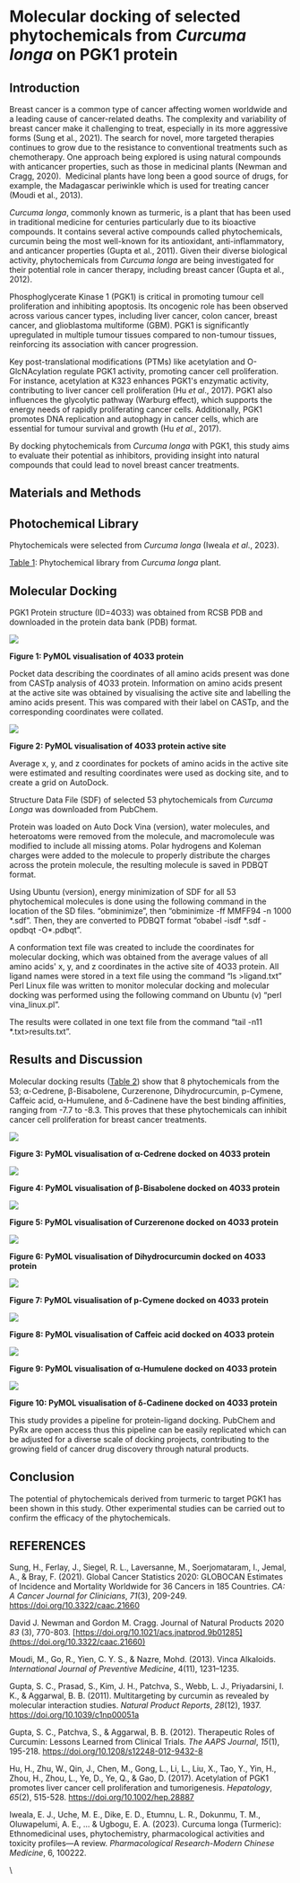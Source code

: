<!--StartFragment-->

# **Molecular docking of selected phytochemicals from _Curcuma longa_ on PGK1 protein**


## **Introduction**

Breast cancer is a common type of cancer affecting women worldwide and a leading cause of cancer-related deaths. The complexity and variability of breast cancer make it challenging to treat, especially in its more aggressive forms (Sung et al., 2021). The search for novel, more targeted therapies continues to grow due to the resistance to conventional treatments such as chemotherapy. One approach being explored is using natural compounds with anticancer properties, such as those in medicinal plants (Newman and Cragg, 2020).  Medicinal plants have long been a good source of drugs, for example, the Madagascar periwinkle which is used for treating cancer (Moudi et al., 2013). 

_Curcuma longa_, commonly known as turmeric, is a plant that has been used in traditional medicine for centuries particularly due to its bioactive compounds. It contains several active compounds called phytochemicals, curcumin being the most well-known for its antioxidant, anti-inflammatory, and anticancer properties (Gupta et al., 2011). Given their diverse biological activity, phytochemicals from _Curcuma longa_ are being investigated for their potential role in cancer therapy, including breast cancer (Gupta et al., 2012).

Phosphoglycerate Kinase 1 (PGK1) is critical in promoting tumour cell proliferation and inhibiting apoptosis. Its oncogenic role has been observed across various cancer types, including liver cancer, colon cancer, breast cancer, and glioblastoma multiforme (GBM). PGK1 is significantly upregulated in multiple tumour tissues compared to non-tumour tissues, reinforcing its association with cancer progression.

Key post-translational modifications (PTMs) like acetylation and O-GlcNAcylation regulate PGK1 activity, promoting cancer cell proliferation. For instance, acetylation at K323 enhances PGK1's enzymatic activity, contributing to liver cancer cell proliferation (Hu _et al_., 2017). PGK1 also influences the glycolytic pathway (Warburg effect), which supports the energy needs of rapidly proliferating cancer cells. Additionally, PGK1 promotes DNA replication and autophagy in cancer cells, which are essential for tumour survival and growth (Hu _et al_., 2017).

By docking phytochemicals from _Curcuma longa_ with PGK1, this study aims to evaluate their potential as inhibitors, providing insight into natural compounds that could lead to novel breast cancer treatments.


## **Materials and Methods**

## **Photochemical Library**

Phytochemicals were selected from _Curcuma longa_ (Iweala _et al_., 2023).

[Table 1](https://docs.google.com/document/d/1jWwa-9Eem9Mi3mbPwAvRumgTOEHXgQcI/edit?usp=sharing\&ouid=115010163280656693773\&rtpof=true\&sd=true): Phytochemical library from _Curcuma longa_ plant.


## **Molecular Docking**

PGK1 Protein structure (ID=4O33) was obtained from RCSB PDB and downloaded in the protein data bank (PDB) format.

![](https://lh7-rt.googleusercontent.com/docsz/AD_4nXcyaCYTdxuGYZrw0ksoa5dhKsYlke40jF__vWykHg-4zpXhjxMf2LTzaMQnAf64XFXDN845cJPrDEQHXNtV1GmsNFBMMbP0ApWK7jtqaNmlIpg-4P1JpQbQdnVfVeEdk6u154jDWQPpkJIJNsa1l4-TZUDs?key=ujy-ct2QySwOFKzXvUyudg)

**Figure 1: PyMOL visualisation of 4O33 protein**

Pocket data describing the coordinates of all amino acids present was done from CASTp analysis of 4O33 protein. Information on amino acids present at the active site was obtained by visualising the active site and labelling the amino acids present. This was compared with their label on CASTp, and the corresponding coordinates were collated.

![](https://lh7-rt.googleusercontent.com/docsz/AD_4nXdYBiJsv7YEJv8D286mmaEQBBsSomAt93QBpgJEFWV-pRVvmkINl9PJxZyvzALOSQEqJ_4z1Uo4Oz2HKc2pb71FRn0zeQzzxY87py5Vszwooz-9VgK9Drv5GPdhogOppEJ-E_o0wx9itk2F7h1IhTg55K2i?key=ujy-ct2QySwOFKzXvUyudg)

**Figure 2: PyMOL visualisation of 4O33 protein active site**

Average x, y, and z coordinates for pockets of amino acids in the active site were estimated and resulting coordinates were used as docking site, and to create a grid on AutoDock.

Structure Data File (SDF) of selected 53 phytochemicals from _Curcuma Longa_ was downloaded from PubChem.

Protein was loaded on Auto Dock Vina (version), water molecules, and heteroatoms were removed from the molecule, and macromolecule was modified to include all missing atoms. Polar hydrogens and Koleman charges were added to the molecule to properly distribute the charges across the protein molecule, the resulting molecule is saved in PDBQT format.

Using Ubuntu (version), energy minimization of SDF for all 53 phytochemical molecules is done using the following command in the location of the SD files. “obminimize”, then “obminimize -ff MMFF94 -n 1000 \*.sdf”. Then, they are converted to PDBQT format “obabel -isdf \*.sdf -opdbqt -O\*.pdbqt”.

A conformation text file was created to include the coordinates for molecular docking, which was obtained from the average values of all amino acids' x, y, and z coordinates in the active site of 4O33 protein. All ligand names were stored in a text file using the command “ls >ligand.txt” Perl Linux file was written to monitor molecular docking and molecular docking was performed using the following command on Ubuntu (v) “perl vina\_linux.pl”.

The results were collated in one text file from the command “tail -n11 \*.txt>results.txt”.


## **Results and Discussion**

Molecular docking results ([Table 2](https://docs.google.com/document/d/1wObgHVwe4-CQ5ly6EMqNriwnn3qRdHv6/edit?usp=sharing\&ouid=115010163280656693773\&rtpof=true\&sd=true)) show that 8 phytochemicals from the 53; α-Cedrene, β-Bisabolene, Curzerenone, Dihydrocurcumin, p-Cymene, Caffeic acid, α-Humulene, and δ-Cadinene have the best binding affinities, ranging from -7.7 to -8.3. This proves that these phytochemicals can inhibit cancer cell proliferation for breast cancer treatments.

![](https://lh7-rt.googleusercontent.com/docsz/AD_4nXe6SufWZ7xAaSawS5_5aKg41aa91i2PL90i0l_UW4-8ynYfmX8dkRkTu1s8s5PUllobKaeuFsOTBsKFiaJr88jgpKl-ASnv4FZTCWwho1DXK8Q62lBSl--2WbrxAbyjUQ7RvA_1CjRoPsUxOmAsVbAJAX7E?key=ujy-ct2QySwOFKzXvUyudg)

**Figure 3: PyMOL visualisation of α-Cedrene docked on 4O33 protein**

![](https://lh7-rt.googleusercontent.com/docsz/AD_4nXf5vvOs0uxfOAmxv1LYNbubJTl1K0UzkstgoL7eTvYd-wg6sxC1ddaF7dHlh7vzu0IvoJ9SfgGwHbiAOD0cgKJ_mRTKXWcDcLFOO7F0kqOJqVMl6K_4Gjxs2wE4hoblIwhDLVDgirndHZFXVdJG-Ig7re0M?key=ujy-ct2QySwOFKzXvUyudg)

**Figure 4: PyMOL visualisation of β-Bisabolene docked on 4O33 protein**

![](https://lh7-rt.googleusercontent.com/docsz/AD_4nXeV6_xvKVZQ0PprTc8JlkF0N61Q1KnKkxTGlDD-lwtaJ6j2kGGXpFFlHbS3zpU-Fi7WS42S_2Kf8inr-ZJRu28dkhjV_2uuJNZlN2Jzfcr84o9hn_f9phfvZtsRGDAqGSTbJY0Fb1RUpdY4KrAip3PBAeOH?key=ujy-ct2QySwOFKzXvUyudg)

**Figure 5: PyMOL visualisation of Curzerenone docked on 4O33 protein**

![](https://lh7-rt.googleusercontent.com/docsz/AD_4nXd-ih7aLXSsXuVApPM6clWKy7yie8Dvpxc-AiMePoHIHr7vw9LLthEzjbTmA1Pc2EDiJUFdJ1_mWKN59tVKS7PPe0J-7y_ZYensByddYzTTadfdzMm8Xkv5RA3DRuYXUrDVsQWQ_SOPAxlIxS8Dtt3AnlwK?key=ujy-ct2QySwOFKzXvUyudg)

**Figure 6: PyMOL visualisation of Dihydrocurcumin docked on 4O33 protein**

![](https://lh7-rt.googleusercontent.com/docsz/AD_4nXeRW3DtGkxyjP-gRwDqpjhLAc1f9YXtmfG9Y4YDAaNaJ-z9V6Gv-9w9B2xJQI6_6dRJUHyunHIECNXxRgkIn4K6OMqAr9pI9fW_4VIhL3wapFVVTZnrX4_6R8FOia0e3zjXfuDtGyKqIQzveUl1p79HTdYW?key=ujy-ct2QySwOFKzXvUyudg)

**Figure 7: PyMOL visualisation of p-Cymene docked on 4O33 protein**

![](https://lh7-rt.googleusercontent.com/docsz/AD_4nXcu0wkkCzPtf-glEU8CTa1WbWAvaSvZgflgkxLnPZ0bl8pLbGAWEVtsJ6wF2WHQx40k-4Vn4SwGIZ6fBrtT8DDa2Nnm_JNnWA56yng8YEF3ryoTqC49UD0IgMkUq1I2og3gbZcBwG1vLqQxfqC556Zc4KCZ?key=ujy-ct2QySwOFKzXvUyudg)

**Figure 8: PyMOL visualisation of Caffeic acid docked on 4O33 protein**

![](https://lh7-rt.googleusercontent.com/docsz/AD_4nXeOSYGSSRztbKbB-CeaAzlMaxOCUnmlNxxnaZnTSoTbt8Jp1mv17qdFhTERlr5YeEkmrjDbpidRP9zu-gKdmMN4qNOgCUIkZRAlU-HyPflGjo78u-IatyFaBvAGug60Cot3jSiEMM-dlHtPjEYA5l0LafWx?key=ujy-ct2QySwOFKzXvUyudg)

**Figure 9: PyMOL visualisation of α-Humulene docked on 4O33 protein**

![](https://lh7-rt.googleusercontent.com/docsz/AD_4nXeyfZoOBv2kPjToaDCasvm50IFoa0iooObMFWaOIykQZrYCHnngXKasz8pdAdt4TK4GQb4SeGojaZ8x1kly7Eq9ICSCCqrzQJDSAwUXGVhvsTKjWMXuHfjkQQ3hu28GYjooUI8JC6zKSUxlxz2B5YhOloxx?key=ujy-ct2QySwOFKzXvUyudg)

**Figure 10: PyMOL visualisation of δ-Cadinene docked on 4O33 protein**

This study provides a pipeline for protein-ligand docking. PubChem and PyRx are open access thus this pipeline can be easily replicated which can be adjusted for a diverse scale of docking projects, contributing to the growing field of cancer drug discovery through natural products.


## **Conclusion**

The potential of phytochemicals derived from turmeric to target PGK1 has been shown in this study. Other experimental studies can be carried out to confirm the efficacy of the phytochemicals.

## **REFERENCES**

Sung, H., Ferlay, J., Siegel, R. L., Laversanne, M., Soerjomataram, I., Jemal, A., & Bray, F. (2021). Global Cancer Statistics 2020: GLOBOCAN Estimates of Incidence and Mortality Worldwide for 36 Cancers in 185 Countries. _CA: A Cancer Journal for Clinicians_, _71_(3), 209-249. <https://doi.org/10.3322/caac.21660>

David J. Newman and Gordon M. Cragg. Journal of Natural Products 2020 _83_ (3), 770-803. [https://doi.org/10.1021/acs.jnatprod.9b01285](https://doi.org/10.3322/caac.21660)

Moudi, M., Go, R., Yien, C. Y. S., & Nazre, Mohd. (2013). Vinca Alkaloids. _International Journal of Preventive Medicine_, 4(11), 1231–1235.

Gupta, S. C., Prasad, S., Kim, J. H., Patchva, S., Webb, L. J., Priyadarsini, I. K., & Aggarwal, B. B. (2011). Multitargeting by curcumin as revealed by molecular interaction studies. _Natural Product Reports_, _28_(12), 1937. <https://doi.org/10.1039/c1np00051a>

Gupta, S. C., Patchva, S., & Aggarwal, B. B. (2012). Therapeutic Roles of Curcumin: Lessons Learned from Clinical Trials. _The AAPS Journal_, _15_(1), 195-218. <https://doi.org/10.1208/s12248-012-9432-8>

Hu, H., Zhu, W., Qin, J., Chen, M., Gong, L., Li, L., Liu, X., Tao, Y., Yin, H., Zhou, H., Zhou, L., Ye, D., Ye, Q., & Gao, D. (2017). Acetylation of PGK1 promotes liver cancer cell proliferation and tumorigenesis. _Hepatology_, _65_(2), 515-528. <https://doi.org/10.1002/hep.28887> 

Iweala, E. J., Uche, M. E., Dike, E. D., Etumnu, L. R., Dokunmu, T. M., Oluwapelumi, A. E., ... & Ugbogu, E. A. (2023). Curcuma longa (Turmeric): Ethnomedicinal uses, phytochemistry, pharmacological activities and toxicity profiles—A review. _Pharmacological Research-Modern Chinese Medicine_, 6, 100222.

\


<!--EndFragment-->
